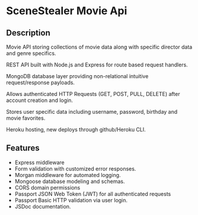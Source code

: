 # SceneStealer Movie Api

## Description

Movie API storing collections of movie data along with specific director data and genre specifics.

REST API built with Node.js and Express for route based request handlers.

MongoDB database layer providing non-relational intuitive request/response payloads.

Allows authenticated HTTP Requests (GET, POST, PULL, DELETE) after account creation and login.

Stores user specific data including username, password, birthday and movie favorites.

Heroku hosting, new deploys through github/Heroku CLI.

## Features

- Express middleware
- Form validation with customized error responses.
- Morgan middleware for automated logging.
- Mongoose database modeling and schemas.
- CORS domain permissions
- Passport JSON Web Token (JWT) for all authenticated requests
- Passport Basic HTTP validation via user login.
- JSDoc documentation.
